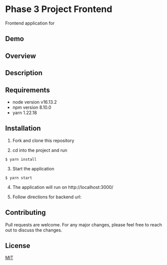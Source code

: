 # Phase 3 Project Frontend
Frontend application for 

## Demo
<!-- ![appDemo](demo/demo.gif) -->

## Overview

## Description


## Requirements
* node version v16.13.2
* npm version 8.10.0
* yarn 1.22.18

## Installation
1. Fork and clone this repository

2. cd into the project and run 
```console 
$ yarn install
```
3. Start the application 
```console 
$ yarn start
```
4. The application will run on http://localhost:3000/

5. Follow directions for backend url:


## Contributing
Pull requests are welcome. For any major changes, please feel free to reach out to discuss the changes. 

## License
[MIT](https://choosealicense.com/licenses/mit/)